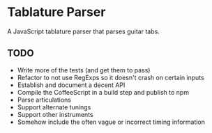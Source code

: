 # Tablature Parser

A JavaScript tablature parser that parses guitar tabs.

## TODO

* Write more of the tests (and get them to pass)
* Refactor to not use RegExps so it doesn't crash on certain inputs
* Establish and document a decent API
* Compile the CoffeeScript in a build step and publish to npm
* Parse articulations
* Support alternate tunings
* Support other instruments
* Somehow include the often vague or incorrect timing information
